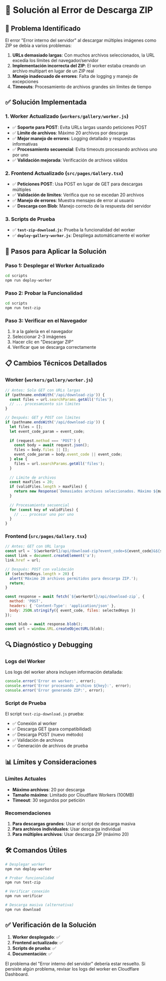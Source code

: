 # 🔧 Solución al Error de Descarga ZIP

## 🚨 Problema Identificado

El error "Error interno del servidor" al descargar múltiples imágenes como ZIP se debía a varios problemas:

1. **URLs demasiado largas**: Con muchos archivos seleccionados, la URL excedía los límites del navegador/servidor
2. **Implementación incorrecta del ZIP**: El worker estaba creando un archivo multipart en lugar de un ZIP real
3. **Manejo inadecuado de errores**: Falta de logging y manejo de excepciones
4. **Timeouts**: Procesamiento de archivos grandes sin límites de tiempo

## ✅ Solución Implementada

### 1. **Worker Actualizado** (`workers/gallery/worker.js`)

- ✅ **Soporte para POST**: Evita URLs largas usando peticiones POST
- ✅ **Límite de archivos**: Máximo 20 archivos por descarga
- ✅ **Mejor manejo de errores**: Logging detallado y respuestas informativas
- ✅ **Procesamiento secuencial**: Evita timeouts procesando archivos uno por uno
- ✅ **Validación mejorada**: Verificación de archivos válidos

### 2. **Frontend Actualizado** (`src/pages/Gallery.tsx`)

- ✅ **Peticiones POST**: Usa POST en lugar de GET para descargas múltiples
- ✅ **Validación de límites**: Verifica que no se excedan 20 archivos
- ✅ **Manejo de errores**: Muestra mensajes de error al usuario
- ✅ **Descarga con Blob**: Manejo correcto de la respuesta del servidor

### 3. **Scripts de Prueba**

- ✅ **`test-zip-download.js`**: Prueba la funcionalidad del worker
- ✅ **`deploy-gallery-worker.js`**: Despliega automáticamente el worker

## 🚀 Pasos para Aplicar la Solución

### Paso 1: Desplegar el Worker Actualizado

```bash
cd scripts
npm run deploy-worker
```

### Paso 2: Probar la Funcionalidad

```bash
cd scripts
npm run test-zip
```

### Paso 3: Verificar en el Navegador

1. Ir a la galería en el navegador
2. Seleccionar 2-3 imágenes
3. Hacer clic en "Descargar ZIP"
4. Verificar que se descarga correctamente

## 📋 Cambios Técnicos Detallados

### Worker (`workers/gallery/worker.js`)

```javascript
// Antes: Solo GET con URLs largas
if (pathname.endsWith('/api/download-zip')) {
  const files = url.searchParams.getAll('files');
  // ... procesamiento sin límites
}

// Después: GET y POST con límites
if (pathname.endsWith('/api/download-zip')) {
  let files = [];
  let event_code_param = event_code;
  
  if (request.method === 'POST') {
    const body = await request.json();
    files = body.files || [];
    event_code_param = body.event_code || event_code;
  } else {
    files = url.searchParams.getAll('files');
  }
  
  // Límite de archivos
  const maxFiles = 20;
  if (validFiles.length > maxFiles) {
    return new Response(`Demasiados archivos seleccionados. Máximo ${maxFiles} archivos permitidos.`);
  }
  
  // Procesamiento secuencial
  for (const key of validFiles) {
    // ... procesar uno por uno
  }
}
```

### Frontend (`src/pages/Gallery.tsx`)

```javascript
// Antes: GET con URL larga
const url = `${workerUrl}/api/download-zip?event_code=${event_code}&${selectedKeys.map(key => `files=${encodeURIComponent(key)}`).join('&')}`;
const link = document.createElement('a');
link.href = url;

// Después: POST con validación
if (selectedKeys.length > 20) {
  alert('Máximo 20 archivos permitidos para descarga ZIP.');
  return;
}

const response = await fetch(`${workerUrl}/api/download-zip`, {
  method: 'POST',
  headers: { 'Content-Type': 'application/json' },
  body: JSON.stringify({ event_code, files: selectedKeys })
});

const blob = await response.blob();
const url = window.URL.createObjectURL(blob);
```

## 🔍 Diagnóstico y Debugging

### Logs del Worker

Los logs del worker ahora incluyen información detallada:

```javascript
console.error('Error en worker:', error);
console.error('Error procesando archivo ${key}:', error);
console.error('Error generando ZIP:', error);
```

### Script de Prueba

El script `test-zip-download.js` prueba:

- ✅ Conexión al worker
- ✅ Descarga GET (para compatibilidad)
- ✅ Descarga POST (nuevo método)
- ✅ Validación de archivos
- ✅ Generación de archivos de prueba

## 📊 Límites y Consideraciones

### Límites Actuales

- **Máximo archivos**: 20 por descarga
- **Tamaño máximo**: Limitado por Cloudflare Workers (100MB)
- **Timeout**: 30 segundos por petición

### Recomendaciones

1. **Para descargas grandes**: Usar el script de descarga masiva
2. **Para archivos individuales**: Usar descarga individual
3. **Para múltiples archivos**: Usar descarga ZIP (máximo 20)

## 🛠️ Comandos Útiles

```bash
# Desplegar worker
npm run deploy-worker

# Probar funcionalidad
npm run test-zip

# Verificar conexión
npm run verificar

# Descarga masiva (alternativa)
npm run download
```

## ✅ Verificación de la Solución

1. **Worker desplegado**: ✅
2. **Frontend actualizado**: ✅
3. **Scripts de prueba**: ✅
4. **Documentación**: ✅

El problema del "Error interno del servidor" debería estar resuelto. Si persiste algún problema, revisar los logs del worker en Cloudflare Dashboard.
